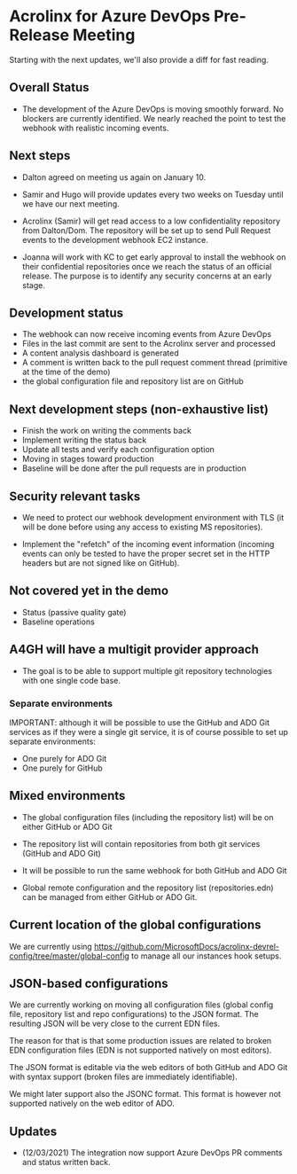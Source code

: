 # Acrolinx for Azure DevOps Pre-Release Meeting

Starting with the next updates, we'll also provide a diff for fast reading.

## Overall Status

- The development of the Azure DevOps is moving smoothly forward. No
  blockers are currently identified. We nearly reached the point to
  test the webhook with realistic incoming events.

## Next steps

- Dalton agreed on meeting us again on January 10.

- Samir and Hugo will provide updates every two weeks on Tuesday until
  we have our next meeting.

- Acrolinx (Samir) will get read access to a low confidentiality
  repository from Dalton/Dom. The repository will be set up to send
  Pull Request events to the development webhook EC2 instance.

- Joanna will work with KC to get early approval to install the
  webhook on their confidential repositories once we reach the status
  of an official release. The purpose is to identify any security
  concerns at an early stage.

## Development status

- The webhook can now receive incoming events from Azure DevOps
- Files in the last commit are sent to the Acrolinx server and processed
- A content analysis dashboard is generated
- A comment is written back to the pull request comment thread (primitive at the time of the demo)
- the global configuration file and repository list are on GitHub

## Next development steps (non-exhaustive list)

- Finish the work on writing the comments back
- Implement writing the status back
- Update all tests and verify each configuration option
- Moving in stages toward production
- Baseline will be done after the pull requests are in production

## Security relevant tasks

- We need to protect our webhook development environment with TLS (it
  will be done before using any access to existing MS repositories).

- Implement the "refetch" of the incoming event information (incoming
  events can only be tested to have the proper secret set in the HTTP
  headers but are not signed like on GitHub).

## Not covered yet in the demo

- Status (passive quality gate)
- Baseline operations

## A4GH will have a multigit provider approach

- The goal is to be able to support multiple git repository technologies with one single code base.

### Separate environments

IMPORTANT: although it will be possible to use the GitHub and ADO Git
services as if they were a single git service, it is of course
possible to set up separate environments:

- One purely for ADO Git
- One purely for GitHub

## Mixed environments

- The global configuration files (including the repository list) will
  be on either GitHub or ADO Git

- The repository list will contain repositories from both git services
  (GitHub and ADO Git)

- It will be possible to run the same webhook for both GitHub and ADO Git

- Global remote configuration and the repository list
  (repositories.edn) can be managed from either GitHub or ADO Git.

## Current location of the global configurations

We are currently using
<https://github.com/MicrosoftDocs/acrolinx-devrel-config/tree/master/global-config>
to manage all our instances hook setups.

## JSON-based configurations

We are currently working on moving all configuration files (global
config file, repository list and repo configurations) to the JSON
format. The resulting JSON will be very close to the current EDN
files.

The reason for that is that some production issues are related to
broken EDN configuration files (EDN is not supported natively on most
editors).

The JSON format is editable via the web editors of both GitHub and ADO
Git with syntax support (broken files are immediately identifiable).

We might later support also the JSONC format. This format is however
not supported natively on the web editor of ADO.

## Updates

- (12/03/2021) The integration now support Azure DevOps PR comments and status written back.
